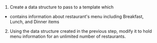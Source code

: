 1. Create a data structure to pass to a template which
* contains information about restaurant's menu including Breakfast, Lunch, and Dinner items
2. Using the data structure created in the previous step, modify it to hold menu information for an unlimited number of restaurants.

